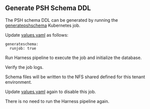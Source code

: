 ## Generate PSH Schema DDL

The PSH schema DDL can be generated by running the [generatepshschema](../templates/job-generatepshschema.yml) Kubernetes job.

Update [values.yaml](../values.yaml) as follows:

```
generateschema:
  runjob: true
```

Run Harness pipeline to execute the job and initialize the database.

Verify the job logs.

Schema files will be written to the NFS shared defined for this tenant environment.

Update [values.yaml](../values.yaml) again to disable this job.

There is no need to run the Harness pipeline again.